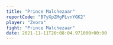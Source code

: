 ```yaml
---
title: "Prince Malchezaar"
reportCode: "B7yXpZMgPLvnYGK2"
player: "Zvora"
fight: "Prince Malchezaar"
date: 2021-11-11T20:08:04.971000+00:00
---
```

